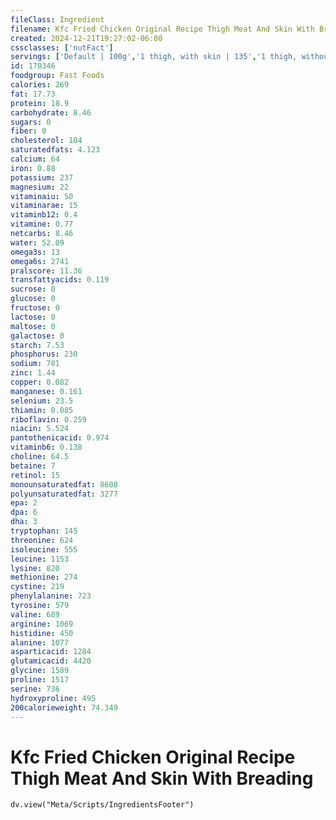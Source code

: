 ```yaml
---
fileClass: Ingredient
filename: Kfc Fried Chicken Original Recipe Thigh Meat And Skin With Breading
created: 2024-12-21T19:27:02-06:00
cssclasses: ['nutFact']
servings: ['Default | 100g','1 thigh, with skin | 135','1 thigh, without skin | 86','1 thigh, bone and skin removed | 60']
id: 170346
foodgroup: Fast Foods
calories: 269
fat: 17.73
protein: 18.9
carbohydrate: 8.46
sugars: 0
fiber: 0
cholesterol: 104
saturatedfats: 4.123
calcium: 64
iron: 0.88
potassium: 237
magnesium: 22
vitaminaiu: 50
vitaminarae: 15
vitaminb12: 0.4
vitamine: 0.77
netcarbs: 8.46
water: 52.09
omega3s: 13
omega6s: 2741
pralscore: 11.36
transfattyacids: 0.119
sucrose: 0
glucose: 0
fructose: 0
lactose: 0
maltose: 0
galactose: 0
starch: 7.53
phosphorus: 230
sodium: 781
zinc: 1.44
copper: 0.082
manganese: 0.161
selenium: 23.5
thiamin: 0.085
riboflavin: 0.259
niacin: 5.524
pantothenicacid: 0.974
vitaminb6: 0.138
choline: 64.5
betaine: 7
retinol: 15
monounsaturatedfat: 8608
polyunsaturatedfat: 3277
epa: 2
dpa: 6
dha: 3
tryptophan: 145
threonine: 624
isoleucine: 555
leucine: 1153
lysine: 820
methionine: 274
cystine: 219
phenylalanine: 723
tyrosine: 579
valine: 689
arginine: 1069
histidine: 450
alanine: 1077
asparticacid: 1284
glutamicacid: 4420
glycine: 1589
proline: 1517
serine: 736
hydroxyproline: 495
200calorieweight: 74.349
---
```


# Kfc Fried Chicken Original Recipe Thigh Meat And Skin With Breading

```dataviewjs
dv.view("Meta/Scripts/IngredientsFooter")
```